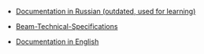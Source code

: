 * [Documentation in Russian (outdated, used for learning)](https://github.com/beam-mw/beam/wiki/%D0%A0%D1%83%D1%81%D1%81%D0%BA%D0%B8%D0%B9)

* [Beam-Technical-Specifications](https://github.com/beam-mw/beam/wiki/Beam-Technical-Specifications)

* [Documentation in English](https://github.com/beam-mw/beam/wiki/English)
